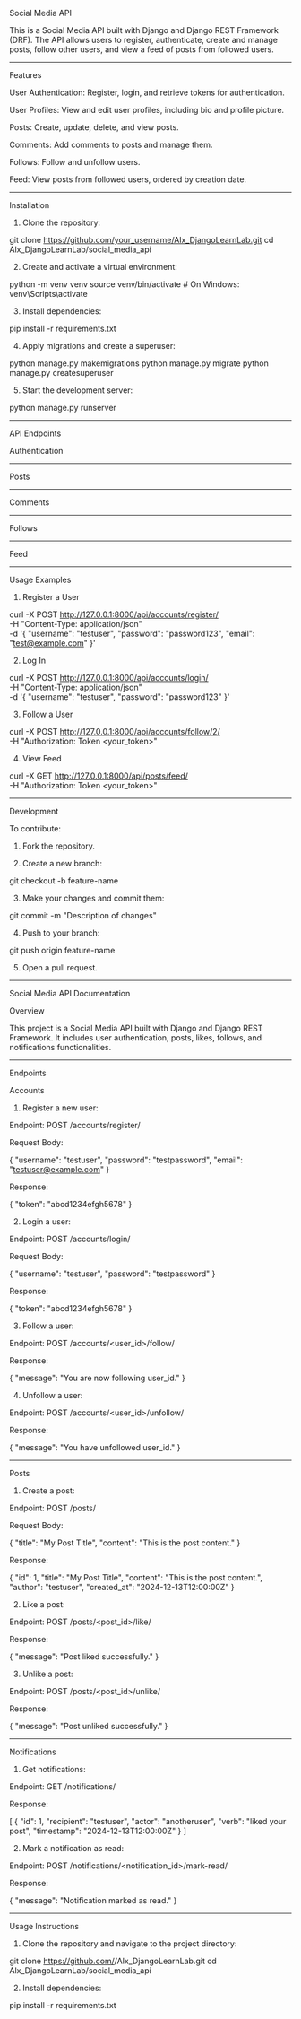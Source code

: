 Social Media API

This is a Social Media API built with Django and Django REST Framework (DRF). The API allows users to register, authenticate, create and manage posts, follow other users, and view a feed of posts from followed users.


---

Features

User Authentication: Register, login, and retrieve tokens for authentication.

User Profiles: View and edit user profiles, including bio and profile picture.

Posts: Create, update, delete, and view posts.

Comments: Add comments to posts and manage them.

Follows: Follow and unfollow users.

Feed: View posts from followed users, ordered by creation date.



---

Installation

1. Clone the repository:

git clone https://github.com/your_username/Alx_DjangoLearnLab.git
cd Alx_DjangoLearnLab/social_media_api


2. Create and activate a virtual environment:

python -m venv venv
source venv/bin/activate  # On Windows: venv\Scripts\activate


3. Install dependencies:

pip install -r requirements.txt


4. Apply migrations and create a superuser:

python manage.py makemigrations
python manage.py migrate
python manage.py createsuperuser


5. Start the development server:

python manage.py runserver




---

API Endpoints

Authentication


---

Posts


---

Comments


---

Follows


---

Feed


---

Usage Examples

1. Register a User

curl -X POST http://127.0.0.1:8000/api/accounts/register/ \
-H "Content-Type: application/json" \
-d '{
    "username": "testuser",
    "password": "password123",
    "email": "test@example.com"
}'

2. Log In

curl -X POST http://127.0.0.1:8000/api/accounts/login/ \
-H "Content-Type: application/json" \
-d '{
    "username": "testuser",
    "password": "password123"
}'

3. Follow a User

curl -X POST http://127.0.0.1:8000/api/accounts/follow/2/ \
-H "Authorization: Token <your_token>"

4. View Feed

curl -X GET http://127.0.0.1:8000/api/posts/feed/ \
-H "Authorization: Token <your_token>"


---

Development

To contribute:

1. Fork the repository.


2. Create a new branch:

git checkout -b feature-name


3. Make your changes and commit them:

git commit -m "Description of changes"


4. Push to your branch:

git push origin feature-name


5. Open a pull request.





---

Social Media API Documentation

Overview

This project is a Social Media API built with Django and Django REST Framework. It includes user authentication, posts, likes, follows, and notifications functionalities.


---

Endpoints

Accounts

1. Register a new user:

Endpoint: POST /accounts/register/

Request Body:

{
  "username": "testuser",
  "password": "testpassword",
  "email": "testuser@example.com"
}

Response:

{
  "token": "abcd1234efgh5678"
}



2. Login a user:

Endpoint: POST /accounts/login/

Request Body:

{
  "username": "testuser",
  "password": "testpassword"
}

Response:

{
  "token": "abcd1234efgh5678"
}



3. Follow a user:

Endpoint: POST /accounts/<user_id>/follow/

Response:

{
  "message": "You are now following user_id."
}



4. Unfollow a user:

Endpoint: POST /accounts/<user_id>/unfollow/

Response:

{
  "message": "You have unfollowed user_id."
}





---

Posts

1. Create a post:

Endpoint: POST /posts/

Request Body:

{
  "title": "My Post Title",
  "content": "This is the post content."
}

Response:

{
  "id": 1,
  "title": "My Post Title",
  "content": "This is the post content.",
  "author": "testuser",
  "created_at": "2024-12-13T12:00:00Z"
}



2. Like a post:

Endpoint: POST /posts/<post_id>/like/

Response:

{
  "message": "Post liked successfully."
}



3. Unlike a post:

Endpoint: POST /posts/<post_id>/unlike/

Response:

{
  "message": "Post unliked successfully."
}





---

Notifications

1. Get notifications:

Endpoint: GET /notifications/

Response:

[
  {
    "id": 1,
    "recipient": "testuser",
    "actor": "anotheruser",
    "verb": "liked your post",
    "timestamp": "2024-12-13T12:00:00Z"
  }
]



2. Mark a notification as read:

Endpoint: POST /notifications/<notification_id>/mark-read/

Response:

{
  "message": "Notification marked as read."
}





---

Usage Instructions

1. Clone the repository and navigate to the project directory:

git clone https://github.com/<your-username>/Alx_DjangoLearnLab.git
cd Alx_DjangoLearnLab/social_media_api


2. Install dependencies:

pip install -r requirements.txt



